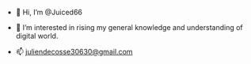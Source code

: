 - 👋 Hi, I’m @Juiced66
- 👀 I’m interested in rising my general knowledge and understanding of digital world.

- 📫 juliendecosse30630@gmail.com

<!---
Juiced66/Juiced66 is a ✨ special ✨ repository because its `README.md` (this file) appears on your GitHub profile.
You can click the Preview link to take a look at your changes.
--->
